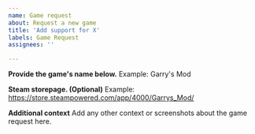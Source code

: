 ```yaml
---
name: Game request
about: Request a new game
title: 'Add support for X'
labels: Game Request
assignees: ''

---
```


**Provide the game's name below.**
Example: Garry's Mod

**Steam storepage. (Optional)**
Example: https://store.steampowered.com/app/4000/Garrys_Mod/

**Additional context**
Add any other context or screenshots about the game request here.

